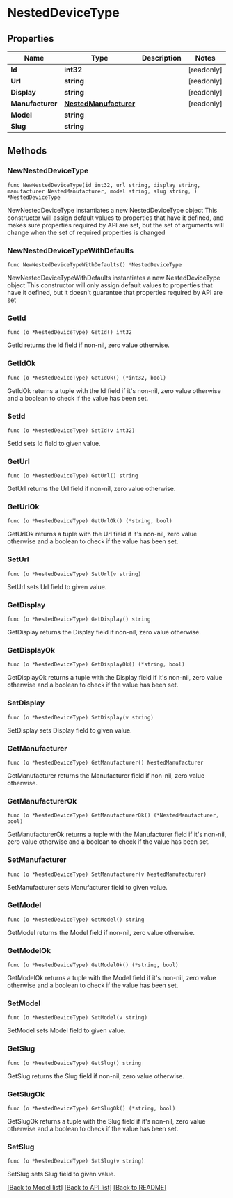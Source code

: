 # NestedDeviceType

## Properties

Name | Type | Description | Notes
------------ | ------------- | ------------- | -------------
**Id** | **int32** |  | [readonly] 
**Url** | **string** |  | [readonly] 
**Display** | **string** |  | [readonly] 
**Manufacturer** | [**NestedManufacturer**](NestedManufacturer.md) |  | [readonly] 
**Model** | **string** |  | 
**Slug** | **string** |  | 

## Methods

### NewNestedDeviceType

`func NewNestedDeviceType(id int32, url string, display string, manufacturer NestedManufacturer, model string, slug string, ) *NestedDeviceType`

NewNestedDeviceType instantiates a new NestedDeviceType object
This constructor will assign default values to properties that have it defined,
and makes sure properties required by API are set, but the set of arguments
will change when the set of required properties is changed

### NewNestedDeviceTypeWithDefaults

`func NewNestedDeviceTypeWithDefaults() *NestedDeviceType`

NewNestedDeviceTypeWithDefaults instantiates a new NestedDeviceType object
This constructor will only assign default values to properties that have it defined,
but it doesn't guarantee that properties required by API are set

### GetId

`func (o *NestedDeviceType) GetId() int32`

GetId returns the Id field if non-nil, zero value otherwise.

### GetIdOk

`func (o *NestedDeviceType) GetIdOk() (*int32, bool)`

GetIdOk returns a tuple with the Id field if it's non-nil, zero value otherwise
and a boolean to check if the value has been set.

### SetId

`func (o *NestedDeviceType) SetId(v int32)`

SetId sets Id field to given value.


### GetUrl

`func (o *NestedDeviceType) GetUrl() string`

GetUrl returns the Url field if non-nil, zero value otherwise.

### GetUrlOk

`func (o *NestedDeviceType) GetUrlOk() (*string, bool)`

GetUrlOk returns a tuple with the Url field if it's non-nil, zero value otherwise
and a boolean to check if the value has been set.

### SetUrl

`func (o *NestedDeviceType) SetUrl(v string)`

SetUrl sets Url field to given value.


### GetDisplay

`func (o *NestedDeviceType) GetDisplay() string`

GetDisplay returns the Display field if non-nil, zero value otherwise.

### GetDisplayOk

`func (o *NestedDeviceType) GetDisplayOk() (*string, bool)`

GetDisplayOk returns a tuple with the Display field if it's non-nil, zero value otherwise
and a boolean to check if the value has been set.

### SetDisplay

`func (o *NestedDeviceType) SetDisplay(v string)`

SetDisplay sets Display field to given value.


### GetManufacturer

`func (o *NestedDeviceType) GetManufacturer() NestedManufacturer`

GetManufacturer returns the Manufacturer field if non-nil, zero value otherwise.

### GetManufacturerOk

`func (o *NestedDeviceType) GetManufacturerOk() (*NestedManufacturer, bool)`

GetManufacturerOk returns a tuple with the Manufacturer field if it's non-nil, zero value otherwise
and a boolean to check if the value has been set.

### SetManufacturer

`func (o *NestedDeviceType) SetManufacturer(v NestedManufacturer)`

SetManufacturer sets Manufacturer field to given value.


### GetModel

`func (o *NestedDeviceType) GetModel() string`

GetModel returns the Model field if non-nil, zero value otherwise.

### GetModelOk

`func (o *NestedDeviceType) GetModelOk() (*string, bool)`

GetModelOk returns a tuple with the Model field if it's non-nil, zero value otherwise
and a boolean to check if the value has been set.

### SetModel

`func (o *NestedDeviceType) SetModel(v string)`

SetModel sets Model field to given value.


### GetSlug

`func (o *NestedDeviceType) GetSlug() string`

GetSlug returns the Slug field if non-nil, zero value otherwise.

### GetSlugOk

`func (o *NestedDeviceType) GetSlugOk() (*string, bool)`

GetSlugOk returns a tuple with the Slug field if it's non-nil, zero value otherwise
and a boolean to check if the value has been set.

### SetSlug

`func (o *NestedDeviceType) SetSlug(v string)`

SetSlug sets Slug field to given value.



[[Back to Model list]](../README.md#documentation-for-models) [[Back to API list]](../README.md#documentation-for-api-endpoints) [[Back to README]](../README.md)



